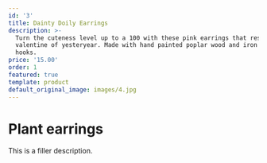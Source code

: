 ```yaml
---
id: '3'
title: Dainty Doily Earrings
description: >-
  Turn the cuteness level up to a 100 with these pink earrings that resemble the
  valentine of yesteryear. Made with hand painted poplar wood and iron earring
  hooks. 
price: '15.00'
order: 1
featured: true
template: product
default_original_image: images/4.jpg
---
```

# Plant earrings

This is a filler description.

